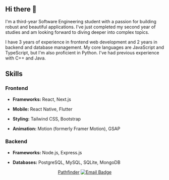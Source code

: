 ## Hi there 👋

I'm a third-year Software Engineering student with a passion for building robust and beautiful applications. I've just completed my second year of studies and am looking forward to diving deeper into complex topics.

I have 3 years of experience in frontend web development and 2 years in backend and database management. My core languages are JavaScript and TypeScript, but I'm also proficient in Python. I've had previous experience with C++ and Java.

## Skills

### Frontend

- **Frameworks:** React, Next.js

- **Mobile:** React Native, Flutter

- **Styling:** Tailwind CSS, Bootstrap

- **Animation:** Motion (formerly Framer Motion), GSAP

### Backend

- **Frameworks:** Node.js, Express.js

- **Databases:** PostgreSQL, MySQL, SQLite, MongoDB

<p align="center">
<a href="https://pathfinder-eosin.vercel.app/">Pathfinder</a>
<a href="mailto:gmutuku05@gmail.com">
<img src="https://img.shields.io/badge/Gmail-D14836?style=for-the-badge&logo=gmail&logoColor=white" alt="Email Badge"/>
</a>
</p>
